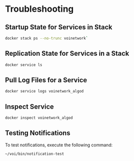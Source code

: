 # Troubleshooting

## Startup State for Services in Stack

```bash
docker stack ps --no-trunc voinetwork`
```

## Replication State for Services in a Stack

```bash
docker service ls
```

## Pull Log Files for a Service

```bash
docker service logs voinetwork_algod
```

## Inspect Service

```bash
docker inspect voinetwork_algod
```

## Testing Notifications

To test notifications, execute the following command:

```bash
~/voi/bin/notification-test
```
